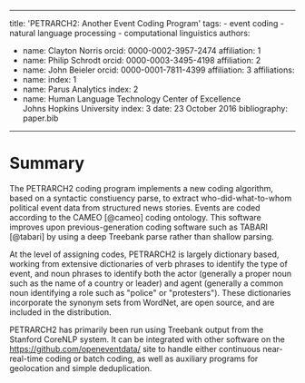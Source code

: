   ---
  title: 'PETRARCH2: Another Event Coding Program'
  tags:
    - event coding
    - natural language processing
    - computational linguistics
  authors:
   - name: Clayton Norris
     orcid: 0000-0002-3957-2474
     affiliation: 1
   - name: Philip Schrodt
     orcid: 0000-0003-3495-4198
     affiliation: 2
   - name: John Beieler
     orcid: 0000-0001-7811-4399
     affiliation: 3
  affiliations:
   - name: 
     index: 1
   - name: Parus Analytics
     index: 2
   - name: Human Language Technology Center of Excellence<br />Johns Hopkins University
     index: 3
  date: 23 October 2016
  bibliography: paper.bib
  ---

  # Summary

  The PETRARCH2 coding program implements a new coding algorithm, based on a
  syntactic constiuency parse, to extract who-did-what-to-whom political event data from
  structured news stories. Events are coded according to the CAMEO [@cameo] coding
  ontology. This software improves upon previous-generation coding software
  such as TABARI [@tabari] by using a deep Treebank parse rather than shallow 
  parsing.

  At the level of assigning codes, PETRARCH2 is largely dictionary based, working from extensive 
  dictionaries of verb phrases to identify the type of event, and noun phrases to
  identify both the actor (generally a proper noun such as the name of a country or
  leader) and agent (generally a common noun identifying a role such as "police" or
  "protesters"). These dictionaries incorporate the synonym sets from WordNet, are
  open source, and are included in the distribution.

  PETRARCH2 has primarily been run using Treebank output from the Stanford CoreNLP
  system. It can be integrated with other software on the https://github.com/openeventdata/ site
  to handle either continuous near-real-time coding or batch coding, as well as 
  auxiliary programs for geolocation and simple deduplication. 
